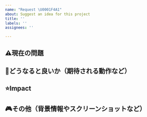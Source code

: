 ```yaml
---
name: "Request \U0001F4A1"
about: Suggest an idea for this project
title: ''
labels: ''
assignees: ''

---
```


## ⚠現在の問題



## 💬どうなると良いか（期待される動作など）



## ⭐Impact 



## 🎮その他（背景情報やスクリーンショットなど）

